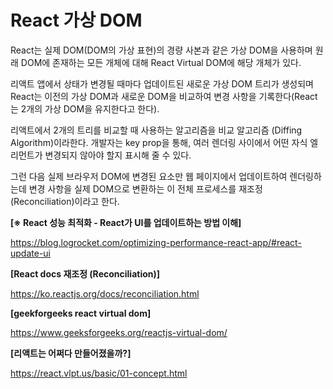 # React 가상 DOM

React는 실제 DOM(DOM의 가상 표현)의 경량 사본과 같은 가상 DOM을 사용하며 원래 DOM에 존재하는 모든 개체에 대해 React Virtual DOM에 해당 개체가 있다.

리액트 앱에서 상태가 변경될 때마다 업데이트된 새로운 가상 DOM 트리가 생성되며 React는 이전의 가상 DOM과 새로운 DOM을 비교하여 변경 사항을 기록한다(React는 2개의 가상 DOM을 유지한다고 한다).

리액트에서 2개의 트리를 비교할 때 사용하는 알고리즘을 비교 알고리즘 (Diffing Algorithm)이라한다. 개발자는 key prop을 통해, 여러 렌더링 사이에서 어떤 자식 엘리먼트가 변경되지 않아야 할지 표시해 줄 수 있다.

그런 다음 실제 브라우저 DOM에 변경된 요소만 웹 페이지에서 업데이트하여 렌더링하는데 변경 사항을 실제 DOM으로 변환하는 이 전체 프로세스를 재조정 (Reconciliation)이라고 한다.

**[※ React 성능 최적화 - React가 UI를 업데이트하는 방법 이해]**

https://blog.logrocket.com/optimizing-performance-react-app/#react-update-ui

**[React docs 재조정 (Reconciliation)]**

https://ko.reactjs.org/docs/reconciliation.html


**[geekforgeeks react virtual dom]**

https://www.geeksforgeeks.org/reactjs-virtual-dom/

**[리액트는 어쩌다 만들어졌을까?]**

https://react.vlpt.us/basic/01-concept.html


<!-- 브라우저 DOM을 생성하거나 변경된 경우 **변경된 곳만을 동기화**하여 브라우저 출력을 업데이트하는데(React는 렌더링 간에 차이가 있는 경우에만 DOM 노드를 변경한다),  -->